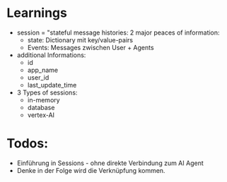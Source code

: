 # Learnings
- session = "stateful message histories: 2 major peaces of information: 
    - state: Dictionary mit key/value-pairs
    - Events: Messages zwischen User + Agents
- additional Informations:
    - id
    - app_name
    - user_id
    - last_update_time
- 3 Types of sessions:
    - in-memory
    - database
    - vertex-AI

# Todos:
- Einführung in Sessions - ohne direkte Verbindung zum AI Agent
- Denke in der Folge wird die Verknüpfung kommen.